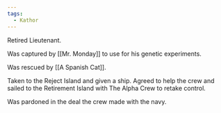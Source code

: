 ```yaml
---
tags:
  - Kathor
---
```

Retired Lieutenant. 

Was captured by [[Mr. Monday]] to use for his genetic experiments.

Was rescued by [[A Spanish Cat]].

Taken to the Reject Island and given a ship. Agreed to help the crew and sailed to the Retirement Island with The Alpha Crew to retake control.

Was pardoned in the deal the crew made with the navy.

